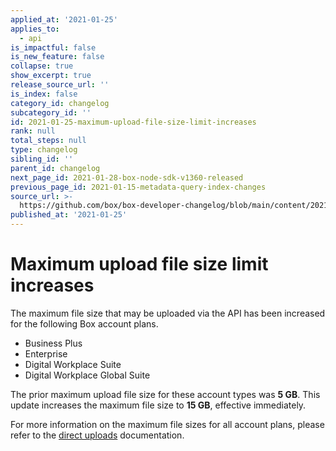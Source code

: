 ```yaml
---
applied_at: '2021-01-25'
applies_to:
  - api
is_impactful: false
is_new_feature: false
collapse: true
show_excerpt: true
release_source_url: ''
is_index: false
category_id: changelog
subcategory_id: ''
id: 2021-01-25-maximum-upload-file-size-limit-increases
rank: null
total_steps: null
type: changelog
sibling_id: ''
parent_id: changelog
next_page_id: 2021-01-28-box-node-sdk-v1360-released
previous_page_id: 2021-01-15-metadata-query-index-changes
source_url: >-
  https://github.com/box/box-developer-changelog/blob/main/content/2021/01-25-maximum-upload-file-size-limit-increases.md
published_at: '2021-01-25'
---
```

# Maximum upload file size limit increases

The maximum file size that may be uploaded via the API has been increased for
the following Box account plans.

<!-- more -->

* Business Plus
* Enterprise
* Digital Workplace Suite
* Digital Workplace Global Suite

The prior maximum upload file size for these account types was **5 GB**. This
update increases the maximum file size to **15 GB**, effective immediately.

For more information on the maximum file sizes for all account plans, please
refer to the [direct uploads][direct-uploads] documentation.

[direct-uploads]: g://uploads/direct/
